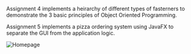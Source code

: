 Assignment 4 implements a heirarchy of different types of fasterners to demonstrate the 3 basic principles of Object Oriented Programming.

Assignment 5 implements a pizza ordering system using JavaFX to separate the GUI from the application logic.

![Homepage](https://github.com/Euphoreotic/SchoolProjects/blob/master/images/pizzaOrderGui.PNG)
